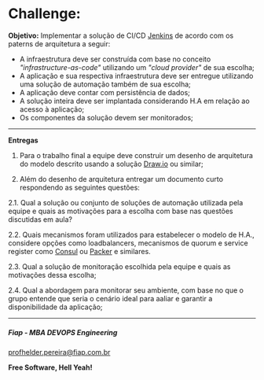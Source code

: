 # Challenge:

**Objetivo:** Implementar a solução de CI/CD [Jenkins](https://www.jenkins.io/doc/book/installing/) de acordo com os paterns de arquitetura a seguir:

* A infraestrutura deve ser construída com base no conceito *"infrastructure-as-code"* utilizando um *"cloud provider"* de sua escolha;
* A aplicação e sua respectiva infraestrutura deve ser entregue utilizando uma solução de automação também de sua escolha;
* A aplicação deve contar com persistência de dados;
* A solução inteira deve ser implantada considerando H.A em relação ao acesso à aplicação;
* Os componentes da solução devem ser monitorados;

---

**Entregas**

1. Para o trabalho final a equipe deve construir um desenho de arquitetura do modelo descrito usando a solução [Draw.io](https://www.draw.io/) ou similar;

2. Além do desenho de arquitetura entregar um documento curto respondendo as seguintes questões:

2.1. Qual a solução ou conjunto de soluções de automação utilizada pela equipe e quais as motivações para a escolha com base nas questões discutidas em aula?

2.2. Quais mecanismos foram utilizados para estabelecer o modelo de H.A., considere opções como loadbalancers, mecanismos de quorum e service register como [Consul](https://www.consul.io) ou [Packer](https://www.packer.io) e similares.

2.3. Qual a solução de monitoração escolhida pela equipe e quais as motivações dessa escolha;

2.4. Qual a abordagem para monitorar seu ambiente,  com base no que o grupo entende que seria o cenário ideal para aaliar e garantir a disponibilidade da aplicação;

---
##### Fiap - MBA DEVOPS Engineering
profhelder.pereira@fiap.com.br

**Free Software, Hell Yeah!**
